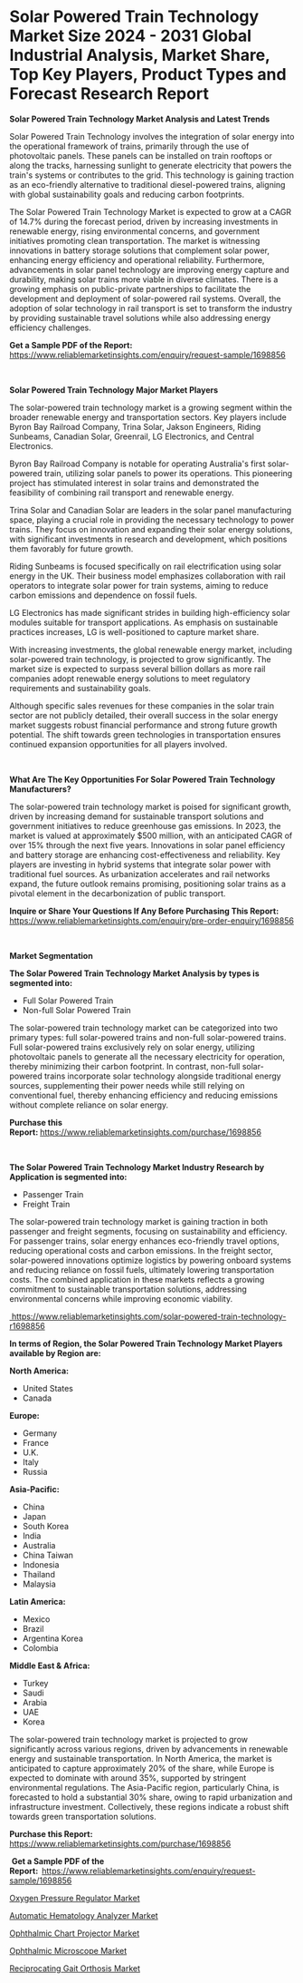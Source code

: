 <p><h1>Solar Powered Train Technology Market Size 2024 - 2031 Global Industrial Analysis, Market Share, Top Key Players, Product Types and Forecast Research Report</h1></p><p><strong>Solar Powered Train Technology Market Analysis and Latest Trends</strong></p>
<p><p>Solar Powered Train Technology involves the integration of solar energy into the operational framework of trains, primarily through the use of photovoltaic panels. These panels can be installed on train rooftops or along the tracks, harnessing sunlight to generate electricity that powers the train's systems or contributes to the grid. This technology is gaining traction as an eco-friendly alternative to traditional diesel-powered trains, aligning with global sustainability goals and reducing carbon footprints.</p><p>The Solar Powered Train Technology Market is expected to grow at a CAGR of 14.7% during the forecast period, driven by increasing investments in renewable energy, rising environmental concerns, and government initiatives promoting clean transportation. The market is witnessing innovations in battery storage solutions that complement solar power, enhancing energy efficiency and operational reliability. Furthermore, advancements in solar panel technology are improving energy capture and durability, making solar trains more viable in diverse climates. There is a growing emphasis on public-private partnerships to facilitate the development and deployment of solar-powered rail systems. Overall, the adoption of solar technology in rail transport is set to transform the industry by providing sustainable travel solutions while also addressing energy efficiency challenges.</p></p>
<p><strong>Get a Sample PDF of the Report:&nbsp;</strong> <a href="https://www.reliablemarketinsights.com/enquiry/request-sample/1698856?utm_campaign=1626&utm_medium=2&utm_source=Github&utm_content=ia&utm_term=20102024&utm_id=solar-powered-train-technology">https://www.reliablemarketinsights.com/enquiry/request-sample/1698856</a></p>
<p>&nbsp;</p>
<p><strong>Solar Powered Train Technology Major Market Players</strong></p>
<p><p>The solar-powered train technology market is a growing segment within the broader renewable energy and transportation sectors. Key players include Byron Bay Railroad Company, Trina Solar, Jakson Engineers, Riding Sunbeams, Canadian Solar, Greenrail, LG Electronics, and Central Electronics.</p><p>Byron Bay Railroad Company is notable for operating Australia's first solar-powered train, utilizing solar panels to power its operations. This pioneering project has stimulated interest in solar trains and demonstrated the feasibility of combining rail transport and renewable energy.</p><p>Trina Solar and Canadian Solar are leaders in the solar panel manufacturing space, playing a crucial role in providing the necessary technology to power trains. They focus on innovation and expanding their solar energy solutions, with significant investments in research and development, which positions them favorably for future growth.</p><p>Riding Sunbeams is focused specifically on rail electrification using solar energy in the UK. Their business model emphasizes collaboration with rail operators to integrate solar power for train systems, aiming to reduce carbon emissions and dependence on fossil fuels.</p><p>LG Electronics has made significant strides in building high-efficiency solar modules suitable for transport applications. As emphasis on sustainable practices increases, LG is well-positioned to capture market share.</p><p>With increasing investments, the global renewable energy market, including solar-powered train technology, is projected to grow significantly. The market size is expected to surpass several billion dollars as more rail companies adopt renewable energy solutions to meet regulatory requirements and sustainability goals.</p><p>Although specific sales revenues for these companies in the solar train sector are not publicly detailed, their overall success in the solar energy market suggests robust financial performance and strong future growth potential. The shift towards green technologies in transportation ensures continued expansion opportunities for all players involved.</p></p>
<p>&nbsp;</p>
<p><strong>What Are The Key Opportunities For Solar Powered Train Technology Manufacturers?</strong></p>
<p><p>The solar-powered train technology market is poised for significant growth, driven by increasing demand for sustainable transport solutions and government initiatives to reduce greenhouse gas emissions. In 2023, the market is valued at approximately $500 million, with an anticipated CAGR of over 15% through the next five years. Innovations in solar panel efficiency and battery storage are enhancing cost-effectiveness and reliability. Key players are investing in hybrid systems that integrate solar power with traditional fuel sources. As urbanization accelerates and rail networks expand, the future outlook remains promising, positioning solar trains as a pivotal element in the decarbonization of public transport.</p></p>
<p><strong>Inquire or Share Your Questions If Any Before Purchasing This Report:</strong> <a href="https://www.reliablemarketinsights.com/enquiry/pre-order-enquiry/1698856?utm_campaign=1626&utm_medium=2&utm_source=Github&utm_content=ia&utm_term=20102024&utm_id=solar-powered-train-technology">https://www.reliablemarketinsights.com/enquiry/pre-order-enquiry/1698856</a></p>
<p>&nbsp;</p>
<p><strong>Market Segmentation</strong></p>
<p><strong>The Solar Powered Train Technology Market Analysis by types is segmented into:</strong></p>
<p><ul><li>Full Solar Powered Train</li><li>Non-full Solar Powered Train</li></ul></p>
<p><p>The solar-powered train technology market can be categorized into two primary types: full solar-powered trains and non-full solar-powered trains. Full solar-powered trains exclusively rely on solar energy, utilizing photovoltaic panels to generate all the necessary electricity for operation, thereby minimizing their carbon footprint. In contrast, non-full solar-powered trains incorporate solar technology alongside traditional energy sources, supplementing their power needs while still relying on conventional fuel, thereby enhancing efficiency and reducing emissions without complete reliance on solar energy.</p></p>
<p><strong>Purchase this Report:&nbsp;</strong><a href="https://www.reliablemarketinsights.com/purchase/1698856?utm_campaign=1626&utm_medium=2&utm_source=Github&utm_content=ia&utm_term=20102024&utm_id=solar-powered-train-technology">https://www.reliablemarketinsights.com/purchase/1698856</a></p>
<p>&nbsp;</p>
<p><strong>The Solar Powered Train Technology Market Industry Research by Application is segmented into:</strong></p>
<p><ul><li>Passenger Train</li><li>Freight Train</li></ul></p>
<p><p>The solar-powered train technology market is gaining traction in both passenger and freight segments, focusing on sustainability and efficiency. For passenger trains, solar energy enhances eco-friendly travel options, reducing operational costs and carbon emissions. In the freight sector, solar-powered innovations optimize logistics by powering onboard systems and reducing reliance on fossil fuels, ultimately lowering transportation costs. The combined application in these markets reflects a growing commitment to sustainable transportation solutions, addressing environmental concerns while improving economic viability.</p></p>
<p><a href="https://www.reliablemarketinsights.com/solar-powered-train-technology-r1698856?utm_campaign=1626&utm_medium=2&utm_source=Github&utm_content=ia&utm_term=20102024&utm_id=solar-powered-train-technology">&nbsp;https://www.reliablemarketinsights.com/solar-powered-train-technology-r1698856</a></p>
<p><strong>In terms of Region, the Solar Powered Train Technology Market Players available by Region are:</strong></p>
<p>
    <p> <strong> North America: </strong>
        <ul>
            <li>United States</li>
            <li>Canada</li>
        </ul>
        </p> 
    <p> <strong> Europe: </strong>
        <ul>
            <li>Germany</li>
            <li>France</li>
            <li>U.K.</li>
            <li>Italy</li>
            <li>Russia</li>
        </ul>
        </p> 
    <p> <strong> Asia-Pacific: </strong>
        <ul>
            <li>China</li>
            <li>Japan</li>
            <li>South Korea</li>
            <li>India</li>
            <li>Australia</li>
            <li>China Taiwan</li>
            <li>Indonesia</li>
            <li>Thailand</li>
            <li>Malaysia</li>
        </ul>
        </p> 
    <p> <strong> Latin America: </strong>
        <ul>
            <li>Mexico</li>
            <li>Brazil</li>
            <li>Argentina Korea</li>
            <li>Colombia</li>
        </ul>
        </p> 
    <p> <strong> Middle East & Africa: </strong>
        <ul>
            <li>Turkey</li>
            <li>Saudi</li>
            <li>Arabia</li>
            <li>UAE</li>
            <li>Korea</li>
        </ul>
    </p>
    </p>
<p><p>The solar-powered train technology market is projected to grow significantly across various regions, driven by advancements in renewable energy and sustainable transportation. In North America, the market is anticipated to capture approximately 20% of the share, while Europe is expected to dominate with around 35%, supported by stringent environmental regulations. The Asia-Pacific region, particularly China, is forecasted to hold a substantial 30% share, owing to rapid urbanization and infrastructure investment. Collectively, these regions indicate a robust shift towards green transportation solutions.</p></p>
<p><strong>Purchase this Report: </strong><a href="https://www.reliablemarketinsights.com/purchase/1698856?utm_campaign=1626&utm_medium=2&utm_source=Github&utm_content=ia&utm_term=20102024&utm_id=solar-powered-train-technology">https://www.reliablemarketinsights.com/purchase/1698856</a></p>
<p>&nbsp;<strong>Get a Sample PDF of the Report:&nbsp;&nbsp;</strong><a href="https://www.reliablemarketinsights.com/enquiry/request-sample/1698856?utm_campaign=1626&utm_medium=2&utm_source=Github&utm_content=ia&utm_term=20102024&utm_id=solar-powered-train-technology">https://www.reliablemarketinsights.com/enquiry/request-sample/1698856</a></p>
<p><strong></strong></p>
<p><p><a href="https://www.linkedin.com/pulse/oxygen-pressure-regulator-market-velocity-89-cagr-trajectory-aesne?utm_campaign=1626&utm_medium=2&utm_source=Github&utm_content=ia&utm_term=20102024&utm_id=solar-powered-train-technology">Oxygen Pressure Regulator Market</a></p><p><a href="https://www.linkedin.com/pulse/automatic-hematology-analyzer-spectrum-usage-patterns-dzx6e?utm_campaign=1626&utm_medium=2&utm_source=Github&utm_content=ia&utm_term=20102024&utm_id=solar-powered-train-technology">Automatic Hematology Analyzer Market</a></p><p><a href="https://www.linkedin.com/pulse/ophthalmic-chart-projector-industry-sector-market-dynamics-bsehe?utm_campaign=1626&utm_medium=2&utm_source=Github&utm_content=ia&utm_term=20102024&utm_id=solar-powered-train-technology">Ophthalmic Chart Projector Market</a></p><p><a href="https://www.linkedin.com/pulse/opportunities-challenges-ophthalmic-microscope-market-strategic-xvi3e?utm_campaign=1626&utm_medium=2&utm_source=Github&utm_content=ia&utm_term=20102024&utm_id=solar-powered-train-technology">Ophthalmic Microscope Market</a></p><p><a href="https://www.linkedin.com/pulse/unlocking-growth-potential-strategic-analysis-reciprocating-wkale?utm_campaign=1626&utm_medium=2&utm_source=Github&utm_content=ia&utm_term=20102024&utm_id=solar-powered-train-technology">Reciprocating Gait Orthosis Market</a></p></p>